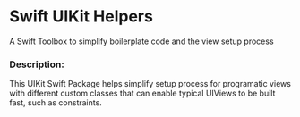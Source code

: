 # Swift UIKit Helpers
A Swift Toolbox to simplify boilerplate code and the view setup process

### Description:

This UIKit Swift Package helps simplify setup process for programatic views with different custom classes that can enable typical UIViews to be built fast, such as constraints.

